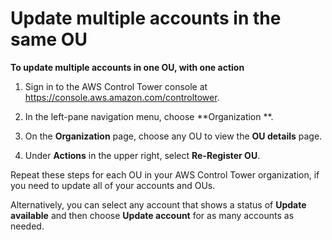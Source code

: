 # Update multiple accounts in the same OU<a name="update-multiple-accounts"></a>

**To update multiple accounts in one OU, with one action**

1. Sign in to the AWS Control Tower console at [https://console\.aws\.amazon\.com/controltower](https://console.aws.amazon.com/controltower)\. 

1. In the left\-pane navigation menu, choose **Organization **\.

1. On the **Organization** page, choose any OU to view the **OU details** page\.

1. Under **Actions** in the upper right, select **Re\-Register OU**\.

 Repeat these steps for each OU in your AWS Control Tower organization, if you need to update all of your accounts and OUs\.

Alternatively, you can select any account that shows a status of **Update available** and then choose **Update account** for as many accounts as needed\.